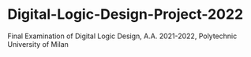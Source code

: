 # Digital-Logic-Design-Project-2022
Final Examination of Digital Logic Design, A.A. 2021-2022, Polytechnic University of Milan
